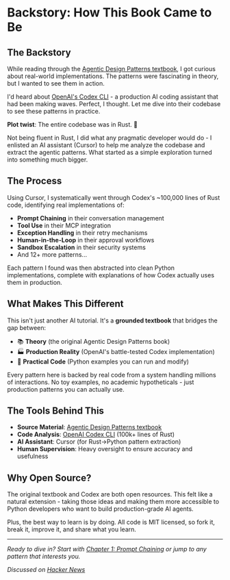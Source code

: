 # Backstory: How This Book Came to Be

## The Backstory

While reading through the [Agentic Design Patterns textbook](https://docs.google.com/document/d/1rsaK53T3Lg5KoGwvf8ukOUvbELRtH-V0LnOIFDxBryE/preview), I got curious about real-world implementations. The patterns were fascinating in theory, but I wanted to see them in action.

I'd heard about [OpenAI's Codex CLI](https://github.com/openai/codex) - a production AI coding assistant that had been making waves. Perfect, I thought. Let me dive into their codebase to see these patterns in practice.

**Plot twist**: The entire codebase was in Rust. 🦀

Not being fluent in Rust, I did what any pragmatic developer would do - I enlisted an AI assistant (Cursor) to help me analyze the codebase and extract the agentic patterns. What started as a simple exploration turned into something much bigger.

## The Process

Using Cursor, I systematically went through Codex's ~100,000 lines of Rust code, identifying real implementations of:

- **Prompt Chaining** in their conversation management
- **Tool Use** in their MCP integration  
- **Exception Handling** in their retry mechanisms
- **Human-in-the-Loop** in their approval workflows
- **Sandbox Escalation** in their security systems
- And 12+ more patterns...

Each pattern I found was then abstracted into clean Python implementations, complete with explanations of how Codex actually uses them in production.

## What Makes This Different

This isn't just another AI tutorial. It's a **grounded textbook** that bridges the gap between:

- 📚 **Theory** (the original Agentic Design Patterns book)
- 🏭 **Production Reality** (OpenAI's battle-tested Codex implementation)  
- 🐍 **Practical Code** (Python examples you can run and modify)

Every pattern here is backed by real code from a system handling millions of interactions. No toy examples, no academic hypotheticals - just production patterns you can actually use.

## The Tools Behind This

- **Source Material**: [Agentic Design Patterns textbook](https://docs.google.com/document/d/1rsaK53T3Lg5KoGwvf8ukOUvbELRtH-V0LnOIFDxBryE/preview)
- **Code Analysis**: [OpenAI Codex CLI](https://github.com/openai/codex) (100k+ lines of Rust)
- **AI Assistant**: Cursor (for Rust→Python pattern extraction)
- **Human Supervision**: Heavy oversight to ensure accuracy and usefulness

## Why Open Source?

The original textbook and Codex are both open resources. This felt like a natural extension - taking those ideas and making them more accessible to Python developers who want to build production-grade AI agents.

Plus, the best way to learn is by doing. All code is MIT licensed, so fork it, break it, improve it, and share what you learn.

---

*Ready to dive in? Start with [Chapter 1: Prompt Chaining](./learning-material/01-prompt-chaining/README.md) or jump to any pattern that interests you.*

*Discussed on [Hacker News](https://news.ycombinator.com/item?id=45509853)*

